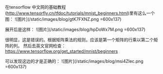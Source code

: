 在tensorflow 中文网的基础教程(http://www.tensorfly.cn/tfdoc/tutorials/mnist_beginners.html)里有这么一个图：
![图片](/static/images/blog/gtK7FXNZ.png =600x137)


展开后是这样：
![图片](/static/images/blog/hpDoWx7M.png =600x137)

很明显，这是错误的。根据矩阵乘法的规则，应该是第一个矩阵的行乘以第二个矩阵的列。
然后去英文官网检查：https://www.tensorflow.org/get_started/mnist/beginners

可以发现这边的才是正确的：
![图片](/static/images/blog/msi4Zlec.png =600x137)

